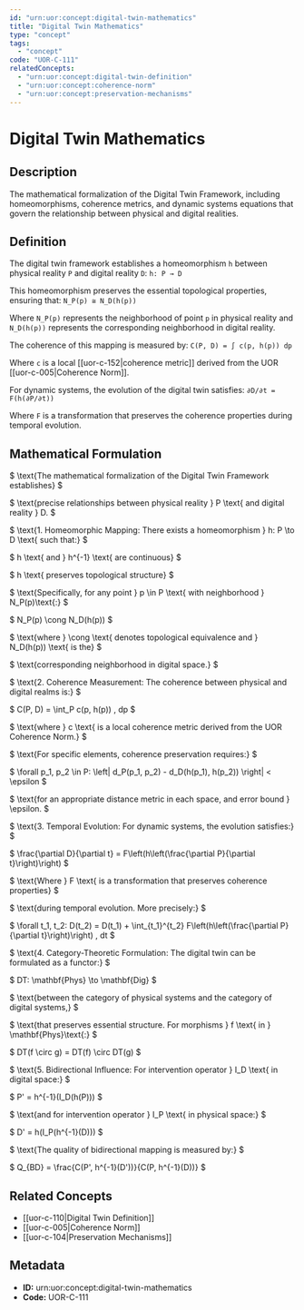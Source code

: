 ```yaml
---
id: "urn:uor:concept:digital-twin-mathematics"
title: "Digital Twin Mathematics"
type: "concept"
tags:
  - "concept"
code: "UOR-C-111"
relatedConcepts:
  - "urn:uor:concept:digital-twin-definition"
  - "urn:uor:concept:coherence-norm"
  - "urn:uor:concept:preservation-mechanisms"
---
```


# Digital Twin Mathematics

## Description

The mathematical formalization of the Digital Twin Framework, including homeomorphisms, coherence metrics, and dynamic systems equations that govern the relationship between physical and digital realities.

## Definition

The digital twin framework establishes a homeomorphism `h` between physical reality `P` and digital reality `D`: `h: P → D`

This homeomorphism preserves the essential topological properties, ensuring that: `N_P(p) ≅ N_D(h(p))`

Where `N_P(p)` represents the neighborhood of point `p` in physical reality and `N_D(h(p))` represents the corresponding neighborhood in digital reality.

The coherence of this mapping is measured by: `C(P, D) = ∫ c(p, h(p)) dp`

Where `c` is a local [[uor-c-152|coherence metric]] derived from the UOR [[uor-c-005|Coherence Norm]].

For dynamic systems, the evolution of the digital twin satisfies: `∂D/∂t = F(h(∂P/∂t))`

Where `F` is a transformation that preserves the coherence properties during temporal evolution.

## Mathematical Formulation

$
\text{The mathematical formalization of the Digital Twin Framework establishes}
$

$
\text{precise relationships between physical reality } P \text{ and digital reality } D.
$

$
\text{1. Homeomorphic Mapping: There exists a homeomorphism } h: P \to D \text{ such that:}
$

$
h \text{ and } h^{-1} \text{ are continuous}
$

$
h \text{ preserves topological structure}
$

$
\text{Specifically, for any point } p \in P \text{ with neighborhood } N_P(p)\text{:}
$

$
N_P(p) \cong N_D(h(p))
$

$
\text{where } \cong \text{ denotes topological equivalence and } N_D(h(p)) \text{ is the}
$

$
\text{corresponding neighborhood in digital space.}
$

$
\text{2. Coherence Measurement: The coherence between physical and digital realms is:}
$

$
C(P, D) = \int_P c(p, h(p)) \, dp
$

$
\text{where } c \text{ is a local coherence metric derived from the UOR Coherence Norm.}
$

$
\text{For specific elements, coherence preservation requires:}
$

$
\forall p_1, p_2 \in P: \left| d_P(p_1, p_2) - d_D(h(p_1), h(p_2)) \right| < \epsilon
$

$
\text{for an appropriate distance metric in each space, and error bound } \epsilon.
$

$
\text{3. Temporal Evolution: For dynamic systems, the evolution satisfies:}
$

$
\frac{\partial D}{\partial t} = F\left(h\left(\frac{\partial P}{\partial t}\right)\right)
$

$
\text{Where } F \text{ is a transformation that preserves coherence properties}
$

$
\text{during temporal evolution. More precisely:}
$

$
\forall t_1, t_2: D(t_2) = D(t_1) + \int_{t_1}^{t_2} F\left(h\left(\frac{\partial P}{\partial t}\right)\right) \, dt
$

$
\text{4. Category-Theoretic Formulation: The digital twin can be formulated as a functor:}
$

$
DT: \mathbf{Phys} \to \mathbf{Dig}
$

$
\text{between the category of physical systems and the category of digital systems,}
$

$
\text{that preserves essential structure. For morphisms } f \text{ in } \mathbf{Phys}\text{:}
$

$
DT(f \circ g) = DT(f) \circ DT(g)
$

$
\text{5. Bidirectional Influence: For intervention operator } I_D \text{ in digital space:}
$

$
P' = h^{-1}(I_D(h(P)))
$

$
\text{and for intervention operator } I_P \text{ in physical space:}
$

$
D' = h(I_P(h^{-1}(D)))
$

$
\text{The quality of bidirectional mapping is measured by:}
$

$
Q_{BD} = \frac{C(P', h^{-1}(D'))}{C(P, h^{-1}(D))}
$

## Related Concepts

- [[uor-c-110|Digital Twin Definition]]
- [[uor-c-005|Coherence Norm]]
- [[uor-c-104|Preservation Mechanisms]]

## Metadata

- **ID:** urn:uor:concept:digital-twin-mathematics
- **Code:** UOR-C-111

